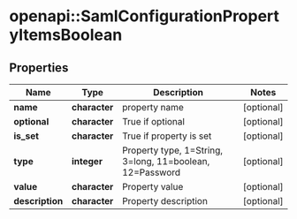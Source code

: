 # openapi::SamlConfigurationPropertyItemsBoolean


## Properties
Name | Type | Description | Notes
------------ | ------------- | ------------- | -------------
**name** | **character** | property name | [optional] 
**optional** | **character** | True if optional | [optional] 
**is_set** | **character** | True if property is set | [optional] 
**type** | **integer** | Property type, 1&#x3D;String, 3&#x3D;long, 11&#x3D;boolean, 12&#x3D;Password | [optional] 
**value** | **character** | Property value | [optional] 
**description** | **character** | Property description | [optional] 


